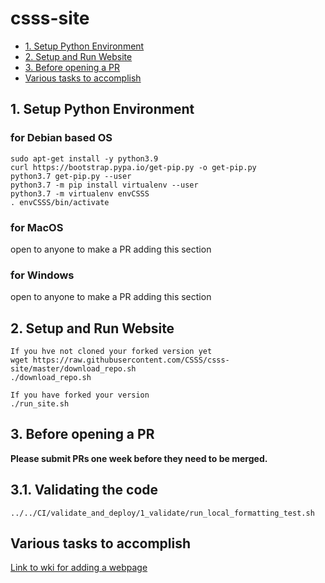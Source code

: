# csss-site


 - [1. Setup Python Environment](#1-setup-python-environment)
 - [2. Setup and Run Website](#2-setup-and-run-website)
 - [3. Before opening a PR](#3-before-opening-a-pr)
 - [Various tasks to accomplish](#various-tasks-to-accomplish)


## 1. Setup Python Environment
### for Debian based OS
```shell
sudo apt-get install -y python3.9
curl https://bootstrap.pypa.io/get-pip.py -o get-pip.py
python3.7 get-pip.py --user
python3.7 -m pip install virtualenv --user
python3.7 -m virtualenv envCSSS
. envCSSS/bin/activate
```

### for MacOS
open to anyone to make a PR adding this section

### for Windows
open to anyone to make a PR adding this section

## 2. Setup and Run Website
```
If you hve not cloned your forked version yet
wget https://raw.githubusercontent.com/CSSS/csss-site/master/download_repo.sh
./download_repo.sh

If you have forked your version
./run_site.sh
```

## 3. Before opening a PR

**Please submit PRs one week before they need to be merged.**

## 3.1. Validating the code
```shell
../../CI/validate_and_deploy/1_validate/run_local_formatting_test.sh
```

## Various tasks to accomplish

[Link to wki for adding a webpage](https://github.com/CSSS/csss-site/wiki/Adding-a-Webpage)
